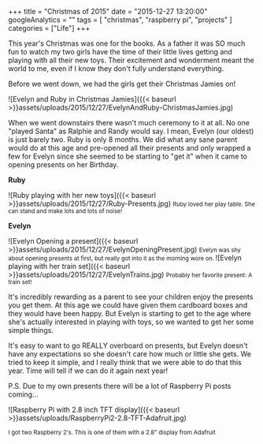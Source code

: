 +++
title = "Christmas of 2015"
date = "2015-12-27 13:20:00"
googleAnalytics = ""
tags = [
    "christmas",
    "raspberry pi",
    "projects"
]
categories = ["Life"]
+++

This year's Christmas was one for the books. As a father it was SO much fun to
watch my two girls have the time of their little lives getting and playing with
all their new toys. Their excitement and wonderment meant the world to me, even
if I know they don't fully understand everything.

Before we went down, we had the girls get their Christmas Jamies on!

![Evelyn and Ruby in Christmas Jamies]({{< baseurl >}}assets/uploads/2015/12/27/EvelynAndRuby-ChristmasJamies.jpg)

When we went downstairs there wasn't much ceremony to it at all. No one "played
Santa" as Ralphie and Randy would say. I mean, Evelyn (our oldest) is just
barely two. Ruby is only 8 months. We did what any sane parent would do at this
age and pre-opened all their presents and only wrapped a few for Evelyn since
she seemed to be starting to "get it" when it came to opening presents on her
Birthday.

**Ruby**
<div class="img-container">
![Ruby playing with her new toys]({{< baseurl >}}assets/uploads/2015/12/27/Ruby-Presents.jpg)
<small>
    Ruby loved her play table. She can stand and make lots and lots of noise!
</small>
</div>

**Evelyn**
<div class="img-container">
![Evelyn Opening a present]({{< baseurl >}}assets/uploads/2015/12/27/EvelynOpeningPresent.jpg)
<small>
    Evelyn was shy about opening presents at first, but really got into it as
    the morning wore on.
</small>
![Evelyn playing with her train set]({{< baseurl >}}assets/uploads/2015/12/27/EvelynTrains.jpg)
<small>
    Probably her favorite present: A train set!
</small>
</div>

It's incredibly rewarding as a parent to see your children enjoy the presents
you get them. At this age we could have given them cardboard boxes and they
would have been happy. But Evelyn is starting to get to the age where she's
actually interested in playing with toys, so we wanted to get her some simple
things.

It's easy to want to go REALLY overboard on presents, but Evelyn doesn't have
any expectations so she doesn't care how much or little she gets. We tried to
keep it simple, and I really think that we were able to do that this year. Time
will tell if we can do it again next year!

P.S. Due to my own presents there will be a lot of Raspberry Pi posts coming...

![Raspberry Pi with 2.8 inch TFT display]({{< baseurl >}}assets/uploads/RaspberryPi2-2.8-TFT-Adafruit.jpg)

<div class="img-container">

<small>
    I got two Raspberry 2's. This is one of them with a 2.8" display from
    Adafruit
</small>
</div>
